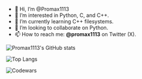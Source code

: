 - 👋 Hi, I’m @Promax1113
- 👀 I’m interested in Python, C, and C++.
- 🌱 I’m currently learning C++ filesystems.
- 💞️ I’m looking to collaborate on Python.
- 📫 How to reach me: **@promax1113** on Twitter (X).


![Promax1113's GitHub stats](https://github-readme-stats.vercel.app/api?username=promax1113&show_icons=true)

![Top Langs](https://github-readme-stats.vercel.app/api/top-langs/?username=promax1113&layout=compact)

![Codewars](https://github.r2v.ch/codewars?user=SupaCoder&top_languages=true)
<!---
Promax1113/Promax1113 is a ✨ special ✨ repository because its `README.md` (this file) appears on your GitHub profile.
You can click the Preview link to take a look at your changes.
--->
